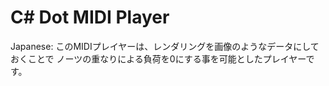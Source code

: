 # C# Dot MIDI Player

Japanese:
このMIDIプレイヤーは、レンダリングを画像のようなデータにしておくことで
ノーツの重なりによる負荷を0にする事を可能としたプレイヤーです。

